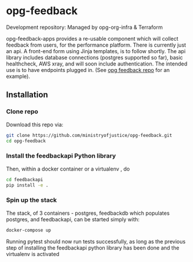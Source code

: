 # opg-feedback
Development repository: Managed by opg-org-infra &amp; Terraform

opg-feedback-apps provides a re-usable component which will collect feedback from users, for the performance platform.  There is currently just an api. A front-end form using Jinja templates, is to follow shortly. The api library includes database connections (postgres supported so far), basic healthcheck, AWS xray, and will soon include authentication. The intended use is to have endpoints plugged in. (See [opg feedback repo](https://github.com/ministryofjustice/opg-feedback) for an example).

## Installation

### Clone repo

Download this repo via:

```bash
git clone https://github.com/ministryofjustice/opg-feedback.git
cd opg-feedback
```

### Install the feedbackapi Python library

Then, within a docker container or a virtualenv , do
```bash
cd feedbackapi
pip install -e .
```

### Spin up the stack

The stack, of 3 containers - postgres, feedbackdb which populates postgres, and feedbackapi,  can be started simply with:
```bash
docker-compose up
```

Running pytest should now run tests successfully, as long as the previous step of installing the feedbackapi python library has been done and the virtualenv is activated
